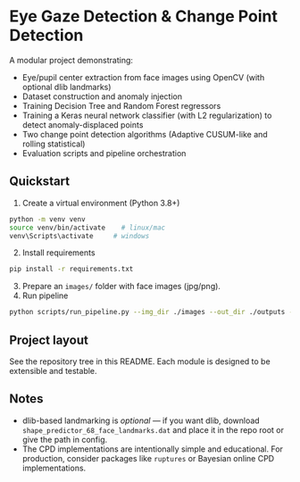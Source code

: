 # Eye Gaze Detection & Change Point Detection

A modular project demonstrating:
- Eye/pupil center extraction from face images using OpenCV (with optional dlib landmarks)
- Dataset construction and anomaly injection
- Training Decision Tree and Random Forest regressors
- Training a Keras neural network classifier (with L2 regularization) to detect anomaly-displaced points
- Two change point detection algorithms (Adaptive CUSUM-like and rolling statistical)
- Evaluation scripts and pipeline orchestration

## Quickstart
1. Create a virtual environment (Python 3.8+)
```bash
python -m venv venv
source venv/bin/activate    # linux/mac
venv\Scripts\activate     # windows
```
2. Install requirements
```bash
pip install -r requirements.txt
```
3. Prepare an `images/` folder with face images (jpg/png).
4. Run pipeline
```bash
python scripts/run_pipeline.py --img_dir ./images --out_dir ./outputs --anomaly_rate 0.05
```

## Project layout
See the repository tree in this README. Each module is designed to be extensible and testable.

## Notes
- dlib-based landmarking is *optional* — if you want dlib, download `shape_predictor_68_face_landmarks.dat` and place it in the repo root or give the path in config.
- The CPD implementations are intentionally simple and educational. For production, consider packages like `ruptures` or Bayesian online CPD implementations.
